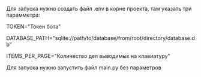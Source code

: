 Для запуска нужно создать файл .env в корне проекта, там указать три парамметра:

TOKEN="Токен бота"

DATABASE_PATH="sqlite://path/to/database/from/root/directory/database.db"

ITEMS_PER_PAGE="Количество дел выводимых на клавиатуру"

Для запуска нужно запустить файл main.py без параметров